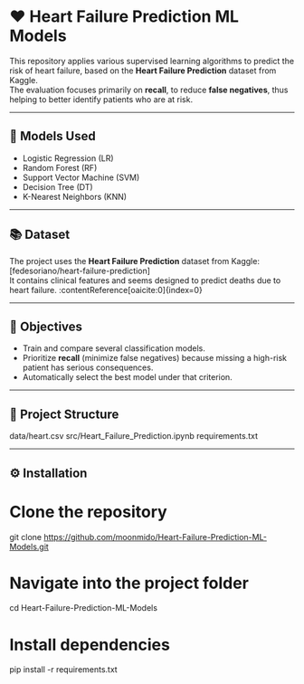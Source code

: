 # ❤️ Heart Failure Prediction ML Models

This repository applies various supervised learning algorithms to predict the risk of heart failure, based on the **Heart Failure Prediction** dataset from Kaggle.  
The evaluation focuses primarily on **recall**, to reduce **false negatives**, thus helping to better identify patients who are at risk.

---

## 🚀 Models Used
- Logistic Regression (LR)  
- Random Forest (RF)  
- Support Vector Machine (SVM)  
- Decision Tree (DT)  
- K-Nearest Neighbors (KNN)  

---

## 📚 Dataset

The project uses the **Heart Failure Prediction** dataset from Kaggle:  
[fedesoriano/heart-failure-prediction]  
It contains clinical features and seems designed to predict deaths due to heart failure. :contentReference[oaicite:0]{index=0}

---

## 🎯 Objectives

- Train and compare several classification models.  
- Prioritize **recall** (minimize false negatives) because missing a high-risk patient has serious consequences.  
- Automatically select the best model under that criterion.  

---

## 📂 Project Structure

data/heart.csv
src/Heart_Failure_Prediction.ipynb
requirements.txt

---

## ⚙️ Installation

# Clone the repository
git clone https://github.com/moonmido/Heart-Failure-Prediction-ML-Models.git

# Navigate into the project folder
cd Heart-Failure-Prediction-ML-Models

# Install dependencies
pip install -r requirements.txt

